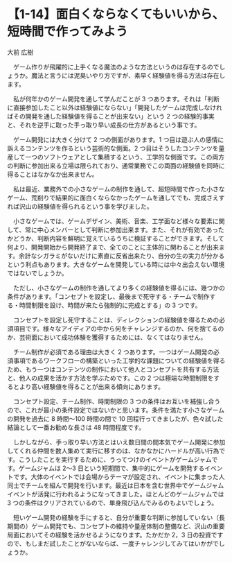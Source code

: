 # 【1-14】面白くならなくてもいいから、短時間で作ってみよう

<div class="author">大前 広樹</div>

　ゲーム作りが飛躍的に上手くなる魔法のような方法というのは存在するのでしょうか。魔法と言うには泥臭いやり方ですが、素早く経験値を得る方法は存在します。

　私が何年かのゲーム開発を通して学んだことが 3 つあります。それは「判断に直接参加したこと以外は経験値にならない」「開発したゲームは完成しなければその開発を通した経験値を得ることが出来ない」という 2 つの経験的事実と、それを逆手に取った手っ取り早い成長の仕方があるという事です。

　ゲーム開発には大きく分けて 2 つの側面があります。1 つ目は遊ぶ人の感情に訴えるコンテンツを作るという芸術的な側面。2 つ目はそうしたコンテンツを量産して一つのソフトウェアとして集積するという、工学的な側面です。この両方の判断に参加出来る立場は限られており、通常業務でこの両面の経験値を同時に得ることはなかなか出来ません。

　私は最近、業務外での小さなゲームの制作を通して、超短時間で作った小さなゲーム、荒削りで結果的に面白くならなかったゲームを通してでも、完成さえすれば沢山の経験値を得られるという事を学びました。

　小さなゲームでは、ゲームデザイン、美術、音楽、工学面など様々な要素に関して、常に中心メンバーとして判断に参加出来ます。また、それが有効であったかどうか、判断内容を鮮明に覚えているうちに検証することができます。そして何より、開発開始から開発終了まで、全てのことに主体的に関わることが出来ます。余計なシガラミがないだけに素直に反省出来たり、自分の生の実力が分かるという利点もあります。大きなゲームを開発している時には中々出会えない環境ではないでしょうか。

　ただし、小さなゲームの制作を通してより多くの経験値を得るには、幾つかの条件があります。「コンセプトを設定し、最後まで死守する・チームで制作する・時間制限を設け、時間が来たら強制的に完成とする」の 3 つです。

　コンセプトを設定し死守することは、ディレクションの経験値を得るための必須項目です。様々なアイディアの中から何をチャレンジするのか、何を捨てるのか、芸術面において成功体験を獲得するためには、なくてはなりません。

　チーム制作が必須である理由は大きく 2 つあります。一つはゲーム開発の必須事項であるワークフローの構築といった工学的な課題についての経験値を得るため、もう一つはコンテンツの制作において他人とコンセプトを共有する方法と、他人の成果を活かす方法を学ぶためです。この 2 つは極端な時間制限をするとより高い経験値を得ることが出来る傾向にあります。

　コンセプト設定、チーム制作、時間制限の 3 つの条件はお互いを補強し合うので、これが最小の条件設定ではないかと思います。条件を満たす小さなゲームの開発を過去に 8 時間～100 時間の間で 10 回程行ってきましたが、色々試した結論として一番お勧めな長さは 48 時間程度です。

　しかしながら、手っ取り早い方法とはいえ数日間の間本気でゲーム開発に参加してくれる仲間を数人集めて実行に移すのは、なかなかにハードルが高い行為です。こうしたことを実行するために、うってつけのイベントがゲームジャムです。ゲームジャムは 2～3 日という短期間で、集中的にゲームを開発するイベントです。大体のイベントでは会場からテーマが設定され、イベントに集まった人同士でチームを組んで開発を行います。最近は日本を含む世界中でゲームジャムイベントが活発に行われるようになってきました。ほとんどのゲームジャムでは 3 つの条件はクリアされているので、単身飛び込んでみるのもよいでしょう。

　短いゲーム開発の経験を手にすると、自分が重要な判断に参加していない（長期間の）ゲーム開発でも、コンセプトの維持や量産体制の整備など、沢山の重要局面においてその経験を活かせるようになります。たかだか 2，3 日の投資ですので、もしまだ試したことがないならば、一度チャレンジしてみてはいかがでしょうか。
